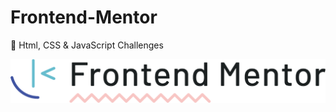 # Frontend-Mentor
 🚀 Html, CSS & JavaScript Challenges

 ![alt tag](https://github.com/juancr5/Frontend-Mentor/blob/main/frontend%20mentor%20logo.png)<br/>
